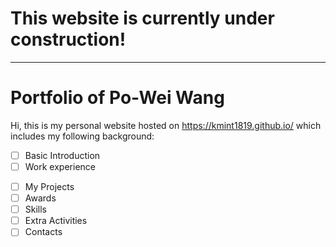 # This website is currently under construction!
---
# Portfolio of Po-Wei Wang

Hi, this is my personal website hosted on https://kmint1819.github.io/ which includes my following background:
- [ ] Basic Introduction
- [ ] Work experience
<!-- - [ ] Education -->
- [ ] My Projects
- [ ] Awards
- [ ] Skills
- [ ] Extra Activities
- [ ] Contacts
